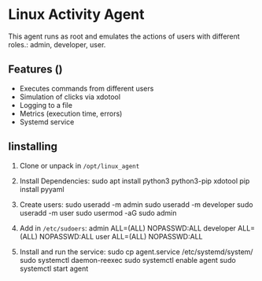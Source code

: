 # Linux Activity Agent

This agent runs as root and emulates the actions of users with different roles.: admin, developer, user.


## Features ()
- Executes commands from different users
- Simulation of clicks via xdotool
- Logging to a file
- Metrics (execution time, errors)
- Systemd service

## Iinstalling

1. Clone or unpack in `/opt/linux_agent`
2. Install Dependencies:
    sudo apt install python3 python3-pip xdotool
    pip install pyyaml

3. Сreate users:
    sudo useradd -m admin
    sudo useradd -m developer
    sudo useradd -m user
    sudo usermod -aG sudo admin

4. Add in `/etc/sudoers`:
    admin ALL=(ALL) NOPASSWD:ALL
    developer ALL=(ALL) NOPASSWD:ALL
    user ALL=(ALL) NOPASSWD:ALL

5. Install and run the service:
    sudo cp agent.service /etc/systemd/system/
    sudo systemctl daemon-reexec
    sudo systemctl enable agent
    sudo systemctl start agent
